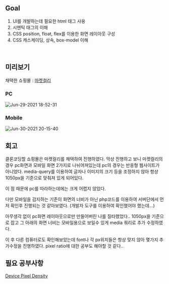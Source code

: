 ## Goal
1. UI를 개발하는데 필요한 html 태그 사용
2. 시멘틱 태그의 이해
3. CSS position, float, flex를 이용한 화면 레이아웃 구성
4. CSS 캐스케이딩, 상속, box-model 이해

<br>

## 미리보기 

채택한 쇼핑몰 : [마켓컬리](https://www.kurly.com/m2/index.php)

### PC
![Jun-29-2021 18-52-31](https://user-images.githubusercontent.com/38929712/123777572-4d51b480-d90b-11eb-90d6-f17704383b53.gif)

### Mobile
![Jun-30-2021 20-15-40](https://user-images.githubusercontent.com/38929712/123951716-0ed9f980-d9e0-11eb-96dc-69b83ea23165.gif)



## 회고
클론코딩할 쇼핑몰은 마켓컬리를 채택하여 진행하였다.
막상 진행하고 보니 마켓컬리의 경우 pc화면과 모바일 화면 2가지로 나뉘어져있는데 pc의 경우는 반응형 웹사이트가 아니었다. media-query를 이용하여 글자나 이미지의 크기 등을 조정하지 않아 항상 1050px을 기준으로 맞춰져 있게 되어있다. 

이 점 때문에 pc를 따라하는데에는 크게 어렵지 않았다.

다만 모바일을 감지하는 기준이 화면의 너비가 아닌 php코드를 이용하여 서버단에서 먼저 확인후 진행되는 것 같아보였다. (개발자 도구를 이용하여 확인했어야 했는데...)

아무생각 없이 pc화면 레이아웃으로만 만들어버린 나를 질타했었다..
1050px을 기준으로 잡고 그 아래의 화면 너비는 모바일용으로 보일수 있게 media 쿼리로 추가 수정하였다.

이 후 다른 컴퓨터로도 확인해보았는데 font나 각 px위치들은 항상 맞지 않아 몇가지 추가수정을 진행하였다. pixel ratio에 대한 공부도 해야할 것 같다..


## 필요 공부사항

[Device Pixel Density](https://webclub.tistory.com/629)
